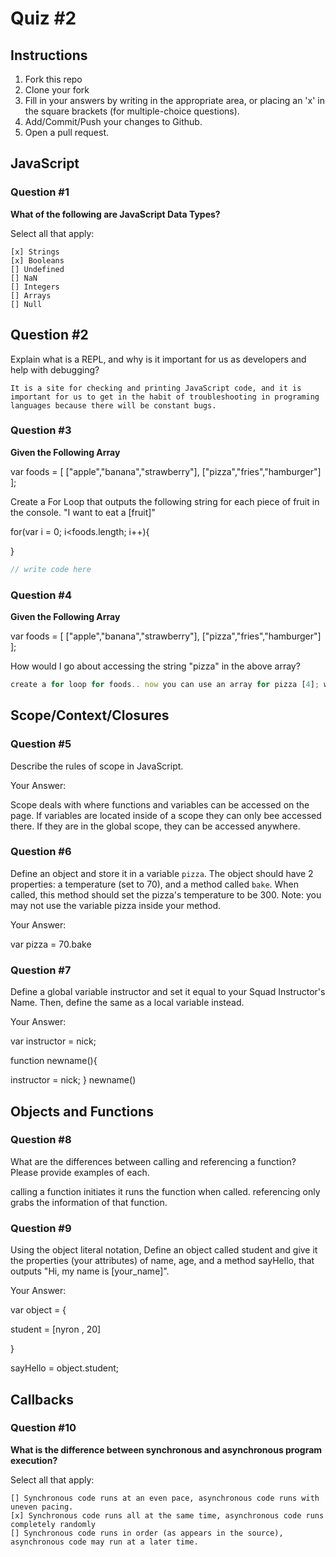 # Quiz #2

## Instructions

1. Fork this repo
2. Clone your fork
3. Fill in your answers by writing in the appropriate area, or placing an 'x' in
the square brackets (for multiple-choice questions).
4. Add/Commit/Push your changes to Github.
5. Open a pull request.

## JavaScript

### Question #1

**What of the following are JavaScript Data Types?**

Select all that apply:
```
[x] Strings
[x] Booleans
[] Undefined
[] NaN
[] Integers
[] Arrays
[] Null
```

## Question #2

Explain what is a REPL, and why is it important for us as developers and help with debugging?

```text
It is a site for checking and printing JavaScript code, and it is important for us to get in the habit of troubleshooting in programing languages because there will be constant bugs.
```
### Question #3

**Given the Following Array**

var foods = [ ["apple","banana","strawberry"], ["pizza","fries","hamburger"] ];

Create a For Loop that outputs the following string for each piece of fruit in the console. "I want to eat a [fruit]"

for(var i = 0; i<foods.length; i++){

}


```js
// write code here
```
### Question #4

**Given the Following Array**

var foods = [ ["apple","banana","strawberry"], ["pizza","fries","hamburger"] ];

How would I go about accessing the string "pizza" in the above array?

```js
create a for loop for foods.. now you can use an array for pizza [4]; which is the 4th in the array
```

## Scope/Context/Closures

### Question #5

Describe the rules of scope in JavaScript.

Your Answer:

Scope deals with where functions and variables can be accessed on the page.
If variables are located inside of a scope they can only bee accessed there.
If they are in the global scope, they can be accessed anywhere.

### Question #6

Define an object and store it in a variable `pizza`. The object should have 2
properties: a temperature (set to 70), and a method called `bake`. When called,
this method should set the pizza's temperature to be 300. Note: you may not use
the variable pizza inside your method.

Your Answer:

var pizza = 70.bake


### Question #7

Define a global variable instructor and set it equal to your Squad Instructor's Name. Then, define the same as a local variable instead.

Your Answer:

var instructor = nick;

function newname(){

  instructor = nick;
}
newname()

## Objects and Functions

### Question #8

What are the differences between calling and referencing a function? Please provide examples of each.

calling a function initiates it runs the function when called. referencing only grabs the information of that function.

### Question #9

Using the object literal notation, Define an object called student and give it the properties (your attributes) of name, age, and a method sayHello, that outputs "Hi, my name is [your_name]".

Your Answer:

var object = {

student = [nyron , 20]

}

sayHello = object.student;

## Callbacks

### Question #10

**What is the difference between synchronous and asynchronous program execution?**

Select all that apply:
```
[] Synchronous code runs at an even pace, asynchronous code runs with uneven pacing.
[x] Synchronous code runs all at the same time, asynchronous code runs completely randomly
[] Synchronous code runs in order (as appears in the source), asynchronous code may run at a later time.
```
